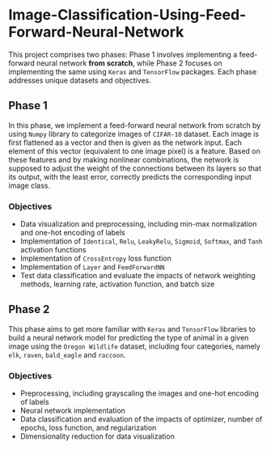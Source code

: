 # Image-Classification-Using-Feed-Forward-Neural-Network
This project comprises two phases: Phase 1 involves implementing a feed-forward neural network **from scratch**, while Phase 2 focuses on implementing the same using `Keras` and `TensorFlow` packages. Each phase addresses unique datasets and objectives.

## Phase 1
In this phase, we implement a feed-forward neural network from scratch by using `Numpy` library to categorize images of `CIFAR-10` dataset. Each image is first flattened as a vector and then is given as the network input. Each element of this vector (equivalent to one image pixel) is a feature. Based on these features and by making nonlinear combinations, the network is supposed to adjust the weight of the connections between its layers so that its output, with the least error, correctly predicts the corresponding input image class.
### Objectives
- Data visualization and preprocessing, including min-max normalization and one-hot encoding of labels
- Implementation of `Identical`, `Relu`, `LeakyRelu`, `Sigmoid`, `Softmax`, and `Tanh` activation functions
- Implementation of `CrossEntropy` loss function
- Implementation of `Layer` and `FeedForwardNN`
- Test data classification and evaluate the impacts of network weighting methods, learning rate, activation function, and batch size


## Phase 2
This phase aims to get more familiar with `Keras` and `TensorFlow` libraries to build a neural network model for predicting the type of animal in a given image using the `Oregon Wildlife` dataset, including four categories, namely `elk`, `raven`, `bald_eagle` and `raccoon`.
### Objectives
- Preprocessing, including grayscaling the images and one-hot encoding of labels
- Neural network implementation
- Data classification and evaluation of the impacts of optimizer, number of epochs, loss function, and regularization
- Dimensionality reduction for data visualization
